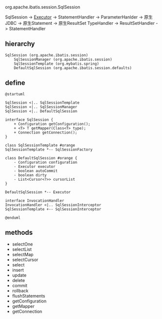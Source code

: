 org.apache.ibatis.session.SqlSession

SqlSession -> [Executor](/20-framework/src/mybatis/mybatis/executor/Executor.md) -> StatementHandler -> ParameterHanlder -> 
原生JDBC -> 原生Statement -> 原生ResultSet
TypeHandler -> ResultSetHandler -> StatementHandler

## hierarchy
```
SqlSession (org.apache.ibatis.session)
    SqlSessionManager (org.apache.ibatis.session)
    SqlSessionTemplate (org.mybatis.spring)
    DefaultSqlSession (org.apache.ibatis.session.defaults)
```

## define

```plantuml
@startuml

SqlSession <|.. SqlSessionTemplate
SqlSession <|.. SqlSessionManager
SqlSession <|.. DefaultSqlSession

interface SqlSession {
    + Configuration getConfiguration();
    + <T> T getMapper(Class<T> type);
    + Connection getConnection();
}

class SqlSessionTemplate #orange
SqlSessionTemplate *-- SqlSessionFactory

class DefaultSqlSession #orange {
    - Configuration configuration
    - Executor executor
    - boolean autoCommit
    - boolean dirty
    - List<Cursor<?>> cursorList
}

DefaultSqlSession *-- Executor

interface InvocationHandler
InvocationHandler <|.. SqlSessionInterceptor
SqlSessionTemplate +-- SqlSessionInterceptor

@enduml
```

## methods
* selectOne
* selectList
* selectMap
* selectCursor
* select
* insert
* update
* delete
* commit
* rollback
* flushStatements
* getConfiguration
* getMapper
* getConnection